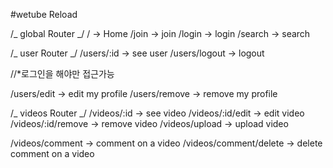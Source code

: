 #wetube Reload

/_ global Router _/
/ → Home
/join → join
/login → login
/search → search

/_ user Router _/
/users/:id → see user
/users/logout → logout

//\*로그인을 해야만 접근가능

/users/edit → edit my profile
/users/remove → remove my profile

/_ videos Router _/
/videos/:id → see video
/videos/:id/edit → edit video
/videos/:id/remove → remove video
/videos/upload → upload video

/videos/comment → comment on a video
/videos/comment/delete → delete comment on a video
